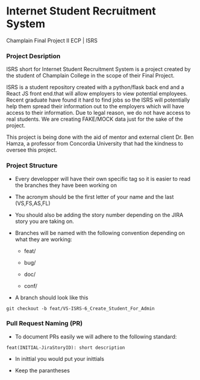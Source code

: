 # Internet Student Recruitment System
Champlain Final Project II ECP | ISRS	

### Project Desription 

ISRS short for Internet Student Recruitment System is a project created by the student of Champlain College in the scope of their Final Project. 

ISRS is a student repository created with a python/flask back end and a React JS front end.that will allow employers to view potential employees. Recent graduate have found it hard to find jobs so the ISRS will potentially help them spread their information out to the employers which will have access to their information. Due to legal reason, we do not have access to real students. We are creating FAKE/MOCK data just for the sake of the project. 

This project is being done with the aid of mentor and external client Dr. Ben Hamza, a professor from Concordia University that had the kindness to oversee this project. 

### Project Structure

- Every developper will have their own specific tag so it is easier to read the branches they have been working on 
- The acronym should be the first letter of your name and the last (VS,FS,AS,FL)

- You should also be adding the story number depending on the JIRA story you are taking on. 

- Branches will be named with the following convention depending on what they are working:

	- feat/
	
	- bug/
	
	- doc/
	
	- conf/

- A branch should look like this
```
git checkout -b feat/VS-ISRS-6_Create_Student_For_Admin
```

### Pull Request Naming (PR)

- To document PRs easily we will adhere to the following standard: 

```
feat(INITIAL-JiraStoryID): short description
```
- In inittial you would put your inittials 

- Keep the parantheses



